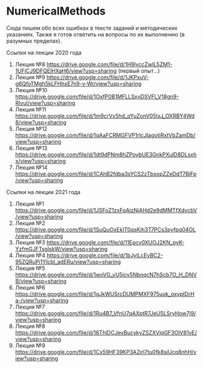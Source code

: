 # NumericalMethods
Сюда пишем обо всех ошибках в тексте заданий и методических указаниях. Также я готов ответить на вопросы по их выполнению (в разумных пределах).

Ссылки на лекции 2020 года

1. Лекция №8 https://drive.google.com/file/d/1H9lvccZwlL5ZM1-1UFiCJ9DFQElHXaH6/view?usp=sharing (первый опыт...)
2. Лекция №9 https://drive.google.com/file/d/1JKPxuV-g6QfoTMgh5kLFHhxE7n9-v-Wr/view?usp=sharing
3. Лекция №10 https://drive.google.com/file/d/1OxfP0B1MFLLSxvDSVFl_V18gn9-RIvul/view?usp=sharing
4. Лекция №11 https://drive.google.com/file/d/1m9crVx5hd_oYuZonV05IxJ_OXRBY4Wd8/view?usp=sharing
5. Лекция №12 https://drive.google.com/file/d/1qAaFCRMGFVP1rIcJlagotiRxtVbZamDb/view?usp=sharing
6. Лекция №13 https://drive.google.com/file/d/1dt9dPNm8hZPoybUE3GnkPXulD8DLsxhx/view?usp=sharing
7. Лекция №14 https://drive.google.com/file/d/1CAhB2fdba3sYCS2zTbsopZZeDdT7BjFp/view?usp=sharing

Ссылки на лекции 2021 года

1. Лекция №1 https://drive.google.com/file/d/1JSFoZ1zxFqAizNjAHd2e9dMMTfXdvcbV/view?usp=sharing
2. Лекция №2 https://drive.google.com/file/d/1SuQuOxEkIT0qsKih3T7PCs3pyfpq04OL/view?usp=sharing
3. Лекция №3 https://drive.google.com/file/d/11Epcv0XUOJ2KN_pyK-YzfmGJFTsglskW/view?usp=sharing
4. Лекция №4 https://drive.google.com/file/d/1bJylLcEyBC2-95ZQRuPi1YIcbl_adERu/view?usp=sharing
5. Лекция №5 https://drive.google.com/file/d/1woVG_vU5jcv5NbnqcN7hScb7O_H_DNVB/view?usp=sharing
6. Лекция №6 https://drive.google.com/file/d/1gJkWUSrcDUMPMXF975uuk_oxypIDrHa-/view?usp=sharing
7. Лекция №7 https://drive.google.com/file/d/1Ru4B7_VfnU7qAXptR7JeU5LSryHow7j9/view?usp=sharing
8. Лекция №8 https://drive.google.com/file/d/18ThlDCJevBucykyZSZXVjqGF3OlV81vE/view?usp=sharing
9. Лекция №9 https://drive.google.com/file/d/1Cx59HF39KP3A2irl7tu0fk8siUcq8nhH/view?usp=sharing

